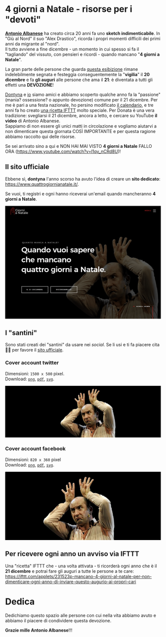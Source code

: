 # 4 giorni a Natale - risorse per i "devoti"

[**Antonio Albanese**](https://www.wikiwand.com/it/Antonio_Albanese) ha creato circa 20 anni fa uno **sketch indimenticabile**. In "Giù al Nord" il suo "Alex Drastico", ricorda i propri momenti difficili dei primi anni da migrante al "nord".<br>
Il tutto avviene a fine dicembre - un momento in cui spesso si fa il "tagliando" del vissuto, con pensieri e ricordi - quando mancano "**4 giorni a Natale**".

La gran parte delle persone che guarda [questa esibizione](https://www.youtube.com/watch?v=l1qv_nCRd8U) rimane indelebilmente segnata e festeggia conseguentemente la "**vigilia**" il **20 dicembre** e fa **gli auguri** alle persone che ama il **21**: è diventata a tutti gli effetti una **DEVOZIONE**!

[Dontyna](https://twitter.com/dontyna) e [io](https://twitter.com/aborruso) siamo amici e abbiamo scoperto qualche anno fa la "passione" (mania? ossessione? o appunto devozione) comune per il 21 dicembre.
Per me è pari a una festa nazionale, ho persino modificato [il calendario](https://twitter.com/aborruso/status/1075009144837558272), e tre anni fa ho creato [una ricetta IFTTT](https://medium.com/@aborruso/la-ricetta-ifttt-migliore-che-abbia-mai-creato-b047e49ea978) molto speciale. Per Donata è una vera tradizione: svegliarsi il 21 dicembre, ancora a letto, e cercare su YouTube **il video** di Antonio Albanese.<br>
Sappiamo di non essere gli unici matti in circolazione e vogliamo aiutarvi a non dimenticare questa giornata COSÌ IMPORTANTE e per questa ragione abbiamo raccolto qui delle risorse.

Se sei arrivato sino a qui e NON HAI MAI VISTO **4 giorni a Natale** FALLO ORA (<https://www.youtube.com/watch?v=l1qv_nCRd8U>)!

## Il sito ufficiale

Ebbene sì, **dontyna** l'anno scorso ha avuto l'idea di creare un **sito dedicato**: <https://www.quattrogiornianatale.it/>.

Se vuoi, ti registri e ogni hanno riceverai un'email quando mancheranno **4 giorni a Natale**.

[![](risorse/sito-quattroGiorniANatale.png)](https://www.quattrogiornianatale.it/)

## I "santini"

Sono stati creati dei "santini" da usare nei *social*. Se li usi e ti fa piacere cita 🙏🙏 per favore il [sito ufficiale](https://www.quattrogiornianatale.it/>).

### Cover account twitter

Dimensioni: `1500 x 500` pixel.<br>
Download: [`png`](https://github.com/aborruso/4giornialnatale/raw/master/risorse/twitter-cover_4giorniANatale.png), [`pdf`](https://github.com/aborruso/4giornialnatale/raw/master/risorse/twitter-cover_4giorniANatale.pdf), [`svg`](https://github.com/aborruso/4giornialnatale/raw/master/risorse/twitter-cover_4giorniANatale.svg).

![](./risorse/twitter-cover_4giorniANatale.png)

### Cover account facebook

Dimensioni: `820 x 360` pixel<br>
Download: [`png`](https://github.com/aborruso/4giornialnatale/raw/master/risorse/facebook-cover_4giorniANatale.png), [`pdf`](https://github.com/aborruso/4giornialnatale/raw/master/risorse/facebook-cover_4giorniANatale.pdf), [`svg`](https://github.com/aborruso/4giornialnatale/raw/master/risorse/facebook-cover_4giorniANatale.svg).

![](./risorse/facebook-cover_4giorniANatale.png)

## Per ricevere ogni anno un avviso via IFTTT

Una "ricetta" IFTTT che - una volta attivata - ti ricorderà ogni anno che è il **21 dicembre** e potrai fare gli auguri a tutte le persone a te care: https://ifttt.com/applets/231523p-mancano-4-giorni-al-natale-per-non-dimenticare-ogni-anno-di-inviare-questo-augurio-ai-propri-cari

# Dedica

Dedichiamo questo spazio alle persone con cui nella vita abbiamo avuto e abbiamo il piacere di condividere questa devozione.

**Grazie mille Antonio Albanese**!!!
